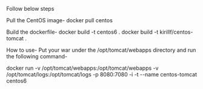 Follow below steps

Pull the CentOS image-
docker pull centos

Build the dockerfile-
docker build -t centos6 .
docker build -t kirillf/centos-tomcat .

How to use-
Put your war under the /opt/tomcat/webapps directory and run the following command-

docker run -v /opt/tomcat/webapps:/opt/tomcat/webapps -v /opt/tomcat/logs:/opt/tomcat/logs -p 8080:7080 -i -t --name centos-tomcat centos6
